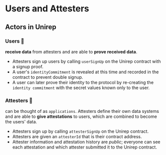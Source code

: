 # Users and Attesters

## Actors in Unirep

### Users 👤
**receive data** from attesters and are able to **prove received data**.

* Attesters sign up users by calling `userSignUp` on the Unirep contract with a signup proof.
* A user's `identityCommitment` is revealed at this time and recorded in the contract to prevent double signup.
* A user can later prove their identity to the protocol by re-creating the `identity commitment` with the secret values known only to the user.

### Attesters 👑
can be thought of as `applications`. Attesters define their own data systems and are able to **give attestations** to users, which are combined to become the users' data.

* Attesters sign up by calling `attesterSignUp` on the Unirep contract.
* Attesters are given an `attesterId` that is their contract address.
* Attester information and attestation history are _public_; everyone can see each attestation and which attester submitted it to the Unirep contract.
